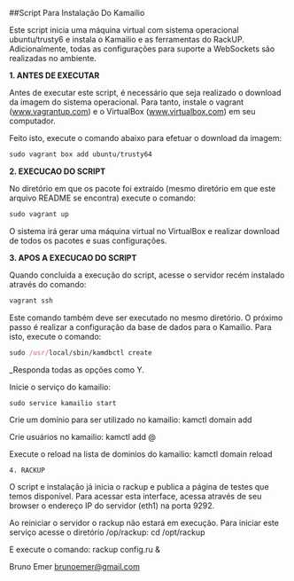 ##Script Para Instalação Do Kamailio


Este script inicia uma máquina virtual com sistema operacional ubuntu/trusty6
e instala o Kamailio e as ferramentas do RackUP. Adicionalmente, todas as 
configurações para suporte a WebSockets são realizadas no ambiente.


**1. ANTES DE EXECUTAR**

Antes de executar este script, é necessário que seja realizado o download
da imagem do sistema operacional. Para tanto, instale o vagrant 
(www.vagrantup.com) e o VirtualBox (www.virtualbox.com) em seu computador.

Feito isto, execute o comando abaixo para efetuar o download da imagem:

```ruby
sudo vagrant box add ubuntu/trusty64
```


**2. EXECUCAO DO SCRIPT**

No diretório em que os pacote foi extraído (mesmo diretório em que este
arquivo README se encontra) execute o comando:

```ruby
sudo vagrant up
```

O sistema irá gerar uma máquina virtual no VirtualBox e realizar download
de todos os pacotes e suas configurações.


**3. APOS A EXECUCAO DO SCRIPT**

Quando concluida a execução do script, acesse o servidor recém instalado
através do comando:

```ruby
vagrant ssh
```

Este comando também deve ser executado no mesmo diretório.
O próximo passo é realizar a configuração da base de dados para o Kamailio.
Para isto, execute o comando:

```ruby
sudo /usr/local/sbin/kamdbctl create
```

_Responda todas as opções como Y.

Inicie o serviço do kamailio:

```ruby
sudo service kamailio start
```

Crie um domínio para ser utilizado no kamailio:
kamctl domain add <nome do dominio>

Crie usuários no kamailio:
kamctl add <user>@<dominio> <senha>

Execute o reload na lista de dominios do kamailio:
kamctl domain reload


	4. RACKUP

O script e instalação já inicia o rackup e publica a página de testes que
temos disponível. Para acessar esta interface, acessa através de seu browser
o endereço IP do servidor (eth1) na porta 9292.

Ao reiniciar o servidor o rackup não estará em execução. Para iniciar este 
serviço acesse o diretório /op/rackup:
cd /opt/rackup

E execute o comando:
rackup config.ru &





Bruno Emer
brunoemer@gmail.com

